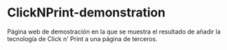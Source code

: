 # ClickNPrint-demonstration
Página web de demostración en la que se muestra el resultado de añadir la tecnología de Click n' Print a una página de terceros.
